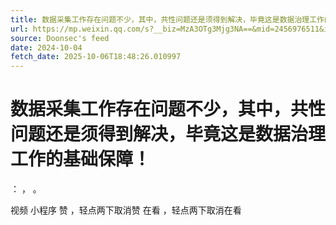 ```yaml
---
title: 数据采集工作存在问题不少，其中，共性问题还是须得到解决，毕竟这是数据治理工作的基础保障！
url: https://mp.weixin.qq.com/s?__biz=MzA3OTg3Mjg3NA==&mid=2456976511&idx=1&sn=6b27fb01b80472f6087e9a2af501ad65
source: Doonsec's feed
date: 2024-10-04
fetch_date: 2025-10-06T18:48:26.010997
---
```


# 数据采集工作存在问题不少，其中，共性问题还是须得到解决，毕竟这是数据治理工作的基础保障！

：
，
。

视频
小程序
赞
，轻点两下取消赞
在看
，轻点两下取消在看